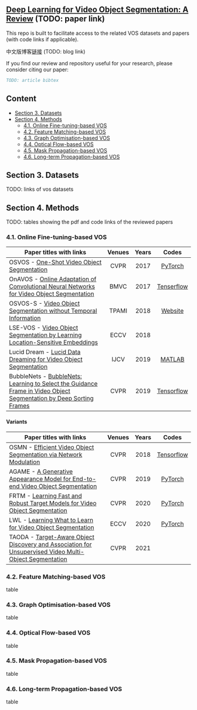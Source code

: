 ## [Deep Learning for Video Object Segmentation: A Review]() (TODO: paper link)

This repo is built to facilitate access to the related VOS datasets and papers (with code links if applicable). 

中文版博客[链接]() (TODO: blog link)

If you find our review and repository useful for your research, please consider citing our paper:

```bibtex
TODO: article bibtex
```

## Content

- [Section 3. Datasets](#section-3-datasets)
- [Section 4. Methods](#section-4-methods)
  - [4.1. Online Fine-tuning-based VOS](#41-online-fine-tuning-based-vos)
  - [4.2. Feature Matching-based VOS](#42-feature-matching-based-vos)
  - [4.3. Graph Optimisation-based VOS](#43-graph-optimisation-based-vos)
  - [4.4. Optical Flow-based VOS](#44-optical-flow-based-vos)
  - [4.5. Mask Propagation-based VOS](#45-mask-propagation-based-vos)
  - [4.6. Long-term Propagation-based VOS](#46-long-term-propagation-based-vos)

## Section 3. Datasets
TODO: links of vos datasets

## Section 4. Methods
TODO: tables showing the pdf and code links of the reviewed papers

### 4.1. Online Fine-tuning-based VOS

|Paper titles with links|Venues|Years|Codes|
|---|:-:|:-:|:-:|
|OSVOS - [One-Shot Video Object Segmentation](https://openaccess.thecvf.com/content_cvpr_2017/papers/Caelles_One-Shot_Video_Object_CVPR_2017_paper.pdf)|CVPR|2017|[PyTorch](https://github.com/kmaninis/OSVOS-PyTorch)|
|OnAVOS - [Online Adaptation of Convolutional Neural Networks for Video Object Segmentation](https://arxiv.org/pdf/1706.09364.pdf)|BMVC|2017|[Tenserflow](https://www.vision.rwth-aachen.de/page/OnAVOS)|
|OSVOS-S - [Video Object Segmentation without Temporal Information](https://ieeexplore.ieee.org/document/8362936)|TPAMI|2018|[Website](https://cvlsegmentation.github.io/osvos-s/)|
|LSE-VOS - [Video Object Segmentation by Learning Location-Sensitive Embeddings](https://www.ecva.net/papers/eccv_2018/papers_ECCV/papers/Hai_Ci_Video_Object_Segmentation_ECCV_2018_paper.pdf)|ECCV|2018||
|Lucid Dream - [Lucid Data Dreaming for Video Object Segmentation](https://link.springer.com/article/10.1007/s11263-019-01164-6)|IJCV|2019|[MATLAB](https://github.com/ankhoreva/LucidDataDreaming)|
|BubbleNets - [BubbleNets: Learning to Select the Guidance Frame in Video Object Segmentation by Deep Sorting Frames](https://openaccess.thecvf.com/content_CVPR_2019/papers/Griffin_BubbleNets_Learning_to_Select_the_Guidance_Frame_in_Video_Object_CVPR_2019_paper.pdf)|CVPR|2019|[Tensorflow](https://github.com/griffbr/BubbleNets)|

#### Variants

|Paper titles with links|Venues|Years|Codes|
|---|:-:|:-:|:-:|
|OSMN - [Efficient Video Object Segmentation via Network Modulation](https://openaccess.thecvf.com/content_cvpr_2018/papers/Yang_Efficient_Video_Object_CVPR_2018_paper.pdf)|CVPR|2018|[Tensorflow](https://github.com/linjieyangsc/video_seg)|
|AGAME - [A Generative Appearance Model for End-to-end Video Object Segmentation](https://openaccess.thecvf.com/content_CVPR_2019/papers/Johnander_A_Generative_Appearance_Model_for_End-To-End_Video_Object_Segmentation_CVPR_2019_paper.pdf)|CVPR|2019|[PyTorch](https://github.com/joakimjohnander/agame-vos)|
|FRTM - [Learning Fast and Robust Target Models for Video Object Segmentation](https://openaccess.thecvf.com/content_CVPR_2020/papers/Robinson_Learning_Fast_and_Robust_Target_Models_for_Video_Object_Segmentation_CVPR_2020_paper.pdf)|CVPR|2020|[PyTorch](https://github.com/andr345/frtm-vos)|
|LWL - [Learning What to Learn for Video Object Segmentation](https://www.ecva.net/papers/eccv_2020/papers_ECCV/papers/123470766.pdf)|ECCV|2020|[PyTorch](https://github.com/visionml/pytracking)|
|TAODA - [Target-Aware Object Discovery and Association for Unsupervised Video Multi-Object Segmentation](https://openaccess.thecvf.com/content/CVPR2021/papers/Zhou_Target-Aware_Object_Discovery_and_Association_for_Unsupervised_Video_Multi-Object_Segmentation_CVPR_2021_paper.pdf)|CVPR|2021||

### 4.2. Feature Matching-based VOS

table

### 4.3. Graph Optimisation-based VOS

table

### 4.4. Optical Flow-based VOS

table

### 4.5. Mask Propagation-based VOS

table

### 4.6. Long-term Propagation-based VOS

table

